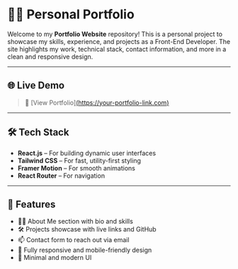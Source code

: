 # 🧑‍💻 Personal Portfolio

Welcome to my **Portfolio Website** repository! This is a personal project to showcase my skills, experience, and projects as a Front-End Developer. The site highlights my work, technical stack, contact information, and more in a clean and responsive design.

---

## 🌐 Live Demo

> 🔗 [View Portfolio][(https://your-portfolio-link.com)](https://modern-portfolio-cqav.onrender.com/)

---

## 🛠️ Tech Stack

- **React.js** – For building dynamic user interfaces
- **Tailwind CSS** – For fast, utility-first styling
- **Framer Motion** – For smooth animations 
- **React Router** – For navigation 

---

## 📌 Features

- 🧑‍💼 About Me section with bio and skills
- 🛠️ Projects showcase with live links and GitHub
- 📫 Contact form to reach out via email
- 📱 Fully responsive and mobile-friendly design
- 🎨 Minimal and modern UI


